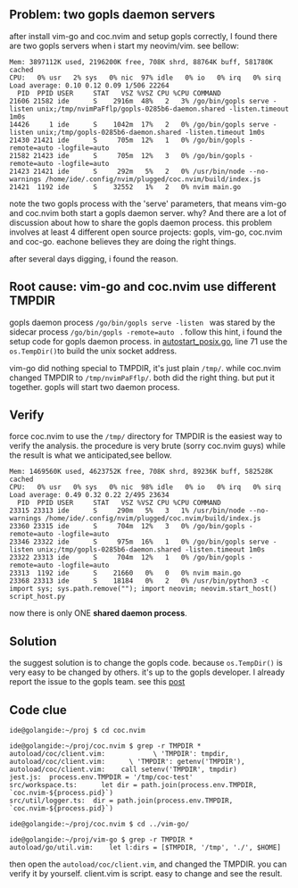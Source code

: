 ## Problem: two gopls daemon servers

after install vim-go and coc.nvim and setup gopls correctly, I found there are two gopls servers when i start my neovim/vim. see bellow:
```
Mem: 3897112K used, 2196200K free, 708K shrd, 88764K buff, 581780K cached
CPU:   0% usr   2% sys   0% nic  97% idle   0% io   0% irq   0% sirq
Load average: 0.10 0.12 0.09 1/506 22264
  PID  PPID USER     STAT   VSZ %VSZ CPU %CPU COMMAND
21606 21582 ide      S    2916m  48%   2   3% /go/bin/gopls serve -listen unix;/tmp/nvimPaFflp/gopls-0285b6-daemon.shared -listen.timeout 1m0s
14426     1 ide      S    1042m  17%   2   0% /go/bin/gopls serve -listen unix;/tmp/gopls-0285b6-daemon.shared -listen.timeout 1m0s
21430 21421 ide      S     705m  12%   1   0% /go/bin/gopls -remote=auto -logfile=auto
21582 21423 ide      S     705m  12%   3   0% /go/bin/gopls -remote=auto -logfile=auto
21423 21421 ide      S     292m   5%   2   0% /usr/bin/node --no-warnings /home/ide/.config/nvim/plugged/coc.nvim/build/index.js
21421  1192 ide      S    32552   1%   2   0% nvim main.go
```
note the two gopls process with the 'serve' parameters, that means vim-go and coc.nvim both start a gopls daemon server. why? 
And there are a lot of discussion about how to share the gopls daemon process. this problem involves at least 4 different open source projects: 
gopls, vim-go, coc.nvim and coc-go. eachone believes they are doing the right things. 

after several days digging, i found the reason.

## Root cause: vim-go and coc.nvim use different TMPDIR
gopls daemon process ```/go/bin/gopls serve -listen ``` was stared by the sidecar process ```/go/bin/gopls -remote=auto ``` . follow this hint,
i found the setup code for gopls daemon process. in [autostart_posix.go](https://github.com/golang/tools/blob/master/internal/lsp/lsprpc/autostart_posix.go), 
line 71 use the ```os.TempDir()```to build the unix socket address.

vim-go did nothing special to TMPDIR, it's just plain ```/tmp/```. while coc.nvim changed TMPDIR to ```/tmp/nvimPaFflp/```. both did the right thing. but put it together. 
gopls will start two daemon process.

## Verify
force coc.nvim to use the ```/tmp/``` directory for TMPDIR is the easiest way to verify the analysis. the procedure is very brute (sorry coc.nvim guys) 
while the result is what we anticipated,see bellow.
```
Mem: 1469560K used, 4623752K free, 708K shrd, 89236K buff, 582528K cached
CPU:   0% usr   0% sys   0% nic  98% idle   0% io   0% irq   0% sirq
Load average: 0.49 0.32 0.22 2/495 23634
  PID  PPID USER     STAT   VSZ %VSZ CPU %CPU COMMAND
23315 23313 ide      S     290m   5%   3   1% /usr/bin/node --no-warnings /home/ide/.config/nvim/plugged/coc.nvim/build/index.js
23360 23315 ide      S     704m  12%   3   0% /go/bin/gopls -remote=auto -logfile=auto
23346 23322 ide      S     975m  16%   1   0% /go/bin/gopls serve -listen unix;/tmp/gopls-0285b6-daemon.shared -listen.timeout 1m0s
23322 23313 ide      S     704m  12%   1   0% /go/bin/gopls -remote=auto -logfile=auto
23313  1192 ide      S    21660   0%   0   0% nvim main.go
23368 23313 ide      S    18184   0%   2   0% /usr/bin/python3 -c import sys; sys.path.remove(""); import neovim; neovim.start_host() script_host.py
```
now there is only ONE **shared daemon process**. 

## Solution
the suggest solution is to change the gopls code. because ```os.TempDir()``` is very easy to be changed by others. it's up to the gopls developer.
I already report the issue to the gopls team. see this [post](https://groups.google.com/g/golang-tools/c/y3OQNIudLzQ)

## Code clue
```
ide@golangide:~/proj $ cd coc.nvim

ide@golangide:~/proj/coc.nvim $ grep -r TMPDIR *
autoload/coc/client.vim:            \ 'TMPDIR': tmpdir,
autoload/coc/client.vim:      \ 'TMPDIR': getenv('TMPDIR'),
autoload/coc/client.vim:    call setenv('TMPDIR', tmpdir)
jest.js:  process.env.TMPDIR = '/tmp/coc-test'
src/workspace.ts:      let dir = path.join(process.env.TMPDIR, `coc.nvim-${process.pid}`)
src/util/logger.ts:  dir = path.join(process.env.TMPDIR, `coc.nvim-${process.pid}`)

ide@golangide:~/proj/coc.nvim $ cd ../vim-go/

ide@golangide:~/proj/vim-go $ grep -r TMPDIR *
autoload/go/util.vim:    let l:dirs = [$TMPDIR, '/tmp', './', $HOME]
```
then open the ```autoload/coc/client.vim```, and changed the TMPDIR. you can verify it by yourself. client.vim is script. easy to change and see the result.
